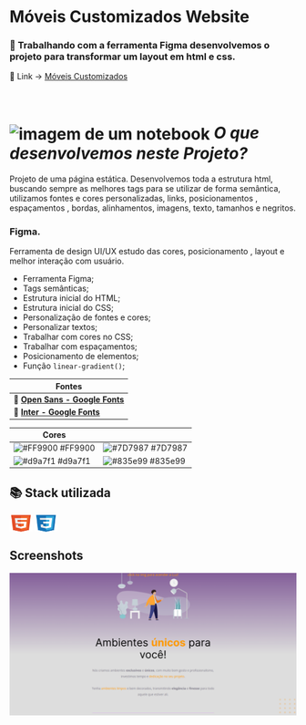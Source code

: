 # **Móveis Customizados Website**

### 📌 Trabalhando com a ferramenta Figma desenvolvemos o projeto para transformar um layout em html e css.

🔗 Link -> <a href="https://rodrigoluigi.github.io/LP-Moveis-Customizados/" target="_blank">Móveis Customizados</a>

# <br><img src="https://imgur.com/VhTBbHg.png" alt="imagem de um notebook" align="center" width="30px"> _**O que desenvolvemos neste Projeto?**_

Projeto de uma página estática. Desenvolvemos toda a estrutura html, buscando sempre as melhores tags para se utilizar de forma semântica, utilizamos fontes e cores personalizadas, links, posicionamentos , espaçamentos , bordas, alinhamentos, imagens, texto, tamanhos e negritos.

### **Figma.**
Ferramenta de design UI/UX estudo das cores, posicionamento , layout e melhor interação com usuário.


- Ferramenta Figma;
- Tags semânticas;
- Estrutura inicial do HTML;
- Estrutura inicial do CSS;
- Personalização de fontes e cores;
- Personalizar textos;
- Trabalhar com cores no CSS;
- Trabalhar com espaçamentos;
- Posicionamento de elementos;
- Função `linear-gradient()`;

| **Fontes** |
| ----------------- | 
| 🔗 **[Open Sans - Google Fonts](https://fonts.google.com/specimen/Open+Sans?query=open+sans)** |
| 🔗 **[Inter - Google Fonts](https://fonts.google.com/specimen/Inter?query=inter)** |
    


  | **Cores**               |                                                 |
| ----------------- | ---------------------------------------------------------------- |
| ![#FF9900](https://via.placeholder.com/10/FF9900?text=+) #FF9900       | ![#7D7987](https://via.placeholder.com/10/7D7987?text=+) #7D7987 |
| ![#d9a7f1](https://via.placeholder.com/10/d9a7f1?text=+) #d9a7f1       | ![#835e99](https://via.placeholder.com/10/835e99?text=+) #835e99 |

## 📚 Stack utilizada

<div style="display: inline-block">
  <img align="center" alt="Logo HTML5" height="30" width="40" src="https://raw.githubusercontent.com/devicons/devicon/master/icons/html5/html5-original.svg">
  <img align="center" alt="Logo CSS3" height="30" width="40" src="https://raw.githubusercontent.com/devicons/devicon/master/icons/css3/css3-original.svg">
</div>  


## Screenshots

<img src="./imagens/moveis-customizados.png">
